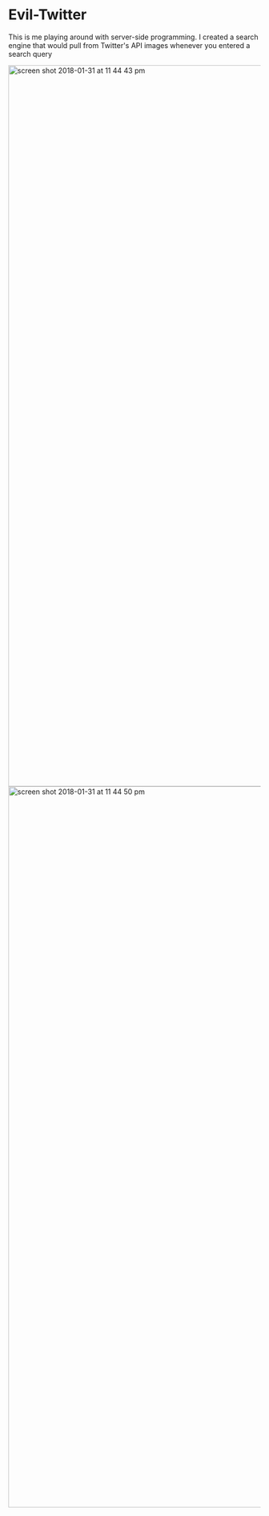 # Evil-Twitter

This is me playing around with server-side programming. I created a search engine that would pull from Twitter's API images whenever you entered a search query

<img width="1440" alt="screen shot 2018-01-31 at 11 44 43 pm" src="https://user-images.githubusercontent.com/22034616/35661816-af9de5f4-06e2-11e8-9a78-93639dc209fd.png">

<img width="1440" alt="screen shot 2018-01-31 at 11 44 50 pm" src="https://user-images.githubusercontent.com/22034616/35661817-afa9b2bc-06e2-11e8-82f7-115141161590.png">



